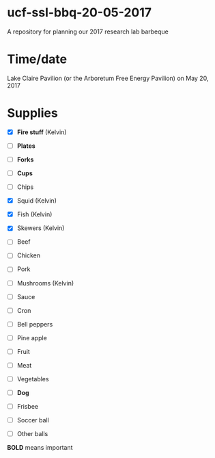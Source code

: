 # ucf-ssl-bbq-20-05-2017
A repository for planning our 2017 research lab barbeque

# Time/date
Lake Claire Pavilion (or the Arboretum Free Energy Pavilion) on May 20, 2017

# Supplies
-[x] **Fire stuff** (Kelvin)
-[ ] **Plates**
-[ ] **Forks**
-[ ] **Cups**
-[ ] Chips
-[x] Squid (Kelvin)
-[x] Fish (Kelvin)
-[x] Skewers (Kelvin)
-[ ] Beef
-[ ] Chicken
-[ ] Pork
-[ ] Mushrooms (Kelvin)
-[ ] Sauce
-[ ] Cron
-[ ] Bell peppers
-[ ] Pine apple
-[ ] Fruit
-[ ] Meat
-[ ] Vegetables
-[ ] **Dog**
-[ ] Frisbee
-[ ] Soccer ball
-[ ] Other balls


**BOLD** means important

